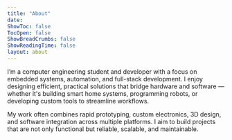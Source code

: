 ```yaml
---
title: "About"
date: 
ShowToc: false
TocOpen: false
ShowBreadCrumbs: false
ShowReadingTime: false
layout: about
---
```


I’m a computer engineering student and developer with a focus on embedded systems, automation, and full-stack development. I enjoy designing efficient, practical solutions that bridge hardware and software — whether it's building smart home systems, programming robots, or developing custom tools to streamline workflows.

My work often combines rapid prototyping, custom electronics, 3D design, and software integration across multiple platforms. I aim to build projects that are not only functional but reliable, scalable, and maintainable.
